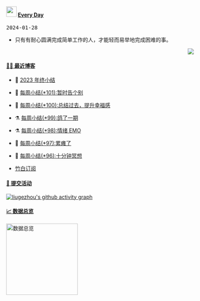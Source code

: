 <!--Start-->
 <h4> <img src="https://emojis.slackmojis.com/emojis/images/1621024394/39092/cat-roll.gif?1621024394" width="28" /> <a href="https://github.com/liugezhou/liugezhou/blob/master/quotations.md"> Every Day</a></h4>

<kbd>2024-01-28</kbd>

- 只有有耐心圆满完成简单工作的人，才能轻而易举地完成困难的事。  

<p align="right">
<img src="https://visitor-badge.glitch.me/badge?page_id=liugezhou.liugezhou" />
</p>
<!--End-->

#### [ 🧑‍💻 最近博客](https://blog.liugezhou.online)
<!-- 
<img align='right' src="https://wiki.eryajf.net/img/dengxia.gif" width="330" /> -->

<!-- BLOG-POST-LIST:START -->
- 🦆 [2023 年终小结](https://blog.liugezhou.online/202401-No102/) 

- 🧰 [每周小结&lpar;*101&rpar;:暂时告个别](https://blog.liugezhou.online/202314-No101/) 

- 🤩 [每周小结&lpar;*100&rpar;:总结过去，提升幸福感](https://blog.liugezhou.online/202313-No100/) 

- ⚗️ [每周小结&lpar;*99&rpar;:鸽了一期](https://blog.liugezhou.online/202310-No99/) 

- ⚗️ [每周小结&lpar;*98&rpar;:情绪 EMO](https://blog.liugezhou.online/202309-No98/) 

- 🌊 [每周小结&lpar;*97&rpar;:累瘫了](https://blog.liugezhou.online/202308-No97/) 

- 🧰 [每周小结&lpar;*96&rpar;:十分钟冥想](https://blog.liugezhou.online/202307-No96/) 
<!-- BLOG-POST-LIST:END -->
- [竹白订阅](https://zhouzhou.zhubai.love)

<!-- #### [ ✨ 今日前端](https://day.liugezhou.online)
<image src="https://cdn.statically.io/gh/liugezhou/image@master/day/today.png" height="400px"/> -->

#### [ 🧐 提交活动]()

  [![liugezhou's github activity graph](https://github-readme-activity-graph.vercel.app/graph?username=liugezhou&bg_color=040109&color=3b9767&line=4c9e86&point=57d016&area=true&hide_border=true)](https://github.com/ashutosh00710/github-readme-activity-graph)

#### [ 📈 数据总览]()
<a href="https://github.com/liugezhou" target="_blank">
  <img alt="数据总览" src="https://denvercoder1-github-readme-stats.vercel.app/api/?username=liugezhou&show_icons=true&count_private=true&theme=react&hide_border=true&bg_color=1F222E&title_color=F85D7F&icon_color=F8D866" height="192px" />
</a>








































































































































































































































































